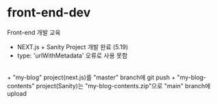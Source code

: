 # front-end-dev
Front-end 개발 교육

+ NEXT.js + Sanity Project 개발 완료 (5.19)
+ type: 'urlWithMetadata' 오류로 사용 못함
<br>
+ "my-blog" project(next.js)를 "master" branch에 git push
+ "my-blog-contents" project(Sanity)는 "my-blog-contents.zip"으로 "main" branch에 upload
